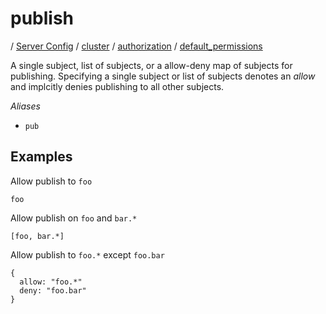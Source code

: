 # publish

/ [Server Config](../../../../README.md) / [cluster](../../../README.md) / [authorization](../../README.md) / [default_permissions](../README.md) 

A single subject, list of subjects, or a allow-deny map of
subjects for publishing. Specifying a single subject or list
of subjects denotes an *allow* and implcitly denies publishing
to all other subjects.

*Aliases*
- `pub`

## Examples

Allow publish to `foo`
```
foo
```
Allow publish on `foo` and `bar.*`
```
[foo, bar.*]
```
Allow publish to `foo.*` except `foo.bar`
```
{
  allow: "foo.*"
  deny: "foo.bar"
}
```

